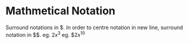 
# Mathmetical Notation
Surround notations in $. 
In order to centre notation in new line, surround notation in $$.
eg. $2x^3$
eg. $$2x^{10}$
